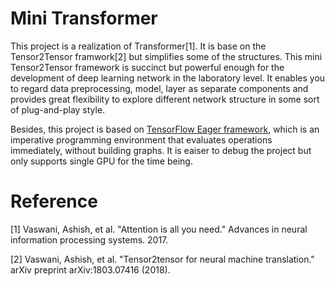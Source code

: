 # Mini Transformer
This project is a realization of Transformer[1]. It is base on the Tensor2Tensor framwork[2] but simplifies some of the structures. This mini Tensor2Tensor framework is succinct but powerful enough for the development of deep learning network in the laboratory level. It enables you to regard data preprocessing, model, layer as separate components and provides great flexibility to explore different network structure in some sort of plug-and-play style.  
  
  Besides, this project is based on [TensorFlow Eager framework](https://www.tensorflow.org/guide/eager), which is an imperative programming environment that evaluates operations immediately, without building graphs. It is eaiser to debug the project but only supports single GPU for the time being.


# Reference
[1] Vaswani, Ashish, et al. "Attention is all you need." Advances in neural information processing systems. 2017.

[2] Vaswani, Ashish, et al. "Tensor2tensor for neural machine translation." arXiv preprint arXiv:1803.07416 (2018).

